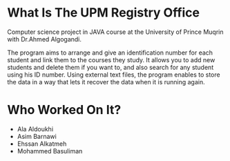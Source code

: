 # What Is The UPM Registry Office

Computer science project in JAVA course at the University of Prince Muqrin with Dr.Ahmed Algogandi.

The program aims to arrange and give an identification number for each student and link them to the courses they study. It allows you to add new students and delete them if you want to, and also search for any student using his ID number. Using external text files, the program enables to store the data in a way that lets it recover the data when it is running again.

# Who Worked On It?

* Ala Aldoukhi
* Asim Barnawi
* Ehssan Alkatmeh
* Mohammed Basuliman
